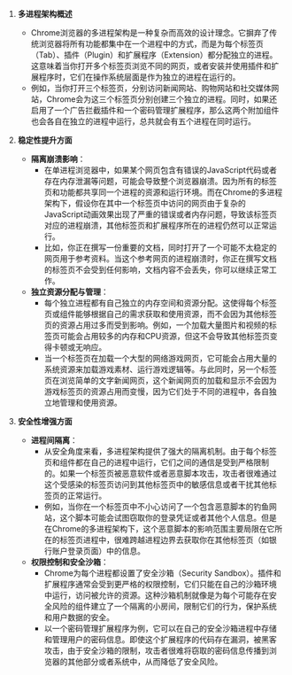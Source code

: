 1. **多进程架构概述**
   - Chrome浏览器的多进程架构是一种复杂而高效的设计理念。它摒弃了传统浏览器将所有功能都集中在一个进程中的方式，而是为每个标签页（Tab）、插件（Plugin）和扩展程序（Extension）都分配独立的进程。这意味着当你打开多个标签页浏览不同的网页，或者安装并使用插件和扩展程序时，它们在操作系统层面是作为独立的进程在运行的。
   - 例如，当你打开三个标签页，分别访问新闻网站、购物网站和社交媒体网站，Chrome会为这三个标签页分别创建三个独立的进程。同时，如果还启用了一个广告拦截插件和一个密码管理扩展程序，那么这两个附加组件也会各自在独立的进程中运行，总共就会有五个进程在同时运行。

2. **稳定性提升方面**
   - **隔离崩溃影响**：
     - 在单进程浏览器中，如果某个网页包含有错误的JavaScript代码或者存在内存泄漏等问题，可能会导致整个浏览器崩溃。因为所有的标签页和功能都共享同一个进程的资源和运行环境。而在Chrome的多进程架构下，假设你在其中一个标签页中访问的网页由于复杂的JavaScript动画效果出现了严重的错误或者内存问题，导致该标签页对应的进程崩溃，其他标签页和扩展程序所在的进程仍然可以正常运行。
     - 比如，你正在撰写一份重要的文档，同时打开了一个可能不太稳定的网页用于参考资料。当这个参考网页的进程崩溃时，你正在撰写文档的标签页不会受到任何影响，文档内容不会丢失，你可以继续正常工作。
   - **独立资源分配与管理**：
     - 每个独立进程都有自己独立的内存空间和资源分配。这使得每个标签页或组件能够根据自己的需求获取和使用资源，而不会因为其他标签页的资源占用过多而受到影响。例如，一个加载大量图片和视频的标签页可能会占用较多的内存和CPU资源，但这不会导致其他标签页变得卡顿或无响应。
     - 当一个标签页在加载一个大型的网络游戏网页，它可能会占用大量的系统资源来加载游戏素材、运行游戏逻辑等。与此同时，另一个标签页在浏览简单的文字新闻网页，这个新闻网页的加载和显示不会因为游戏标签页的资源占用而变慢，因为它们处于不同的进程中，各自独立地管理和使用资源。

3. **安全性增强方面**
   - **进程间隔离**：
     - 从安全角度来看，多进程架构提供了强大的隔离机制。由于每个标签页和组件都在自己的进程中运行，它们之间的通信是受到严格限制的。如果一个标签页被恶意软件或者恶意脚本攻击，攻击者很难通过这个受感染的标签页访问到其他标签页中的敏感信息或者干扰其他标签页的正常运行。
     - 例如，当你在一个标签页中不小心访问了一个包含恶意脚本的钓鱼网站，这个脚本可能会试图窃取你的登录凭证或者其他个人信息。但是在Chrome的多进程架构下，这个恶意脚本的影响范围主要局限在它所在的标签页进程中，很难跨越进程边界去获取你在其他标签页（如银行账户登录页面）中的信息。
   - **权限控制和安全沙箱**：
     - Chrome为每个进程都设置了安全沙箱（Security Sandbox）。插件和扩展程序通常会受到更严格的权限控制，它们只能在自己的沙箱环境中运行，访问被允许的资源。这种沙箱机制就像是为每个可能存在安全风险的组件建立了一个隔离的小房间，限制它们的行为，保护系统和用户数据的安全。
     - 以一个密码管理扩展程序为例，它可以在自己的安全沙箱进程中存储和管理用户的密码信息。即使这个扩展程序的代码存在漏洞，被黑客攻击，由于安全沙箱的限制，攻击者很难将窃取的密码信息传播到浏览器的其他部分或者系统中，从而降低了安全风险。
